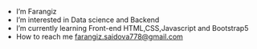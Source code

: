 -  I’m Farangiz
-  I’m interested in Data science and Backend
-  I’m currently learning Front-end HTML,CSS,Javascript and Bootstrap5
-  How to reach me farangiz.saidova778@gmail.com


<!---
farangizaa/farangizaa is a ✨ special ✨ repository because its `README.md` (this file) appears on your GitHub profile.
You can click the Preview link to take a look at your changes.
--->
